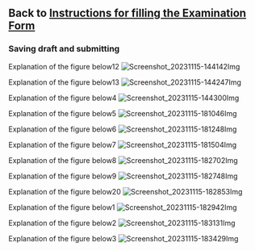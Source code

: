 ## Back to [Instructions for filling the Examination Form](ExamForm.md)


### Saving draft and submitting


Explanation of the figure below12 ![Screenshot_20231115-144142Img](ExamFormImages/Screenshot_20231115-144142.jpg)


Explanation of the figure below13 ![Screenshot_20231115-144247Img](ExamFormImages/Screenshot_20231115-144247.jpg)


Explanation of the figure below4 ![Screenshot_20231115-144300Img](ExamFormImages/Screenshot_20231115-144300.jpg)


Explanation of the figure below5 ![Screenshot_20231115-181046Img](ExamFormImages/Screenshot_20231115-181046.jpg)


Explanation of the figure below6 ![Screenshot_20231115-181248Img](ExamFormImages/Screenshot_20231115-181248.jpg)


Explanation of the figure below7 ![Screenshot_20231115-181504Img](ExamFormImages/Screenshot_20231115-181504.jpg)


Explanation of the figure below8 ![Screenshot_20231115-182702Img](ExamFormImages/Screenshot_20231115-182702.jpg)


Explanation of the figure below9 ![Screenshot_20231115-182748Img](ExamFormImages/Screenshot_20231115-182748.jpg)


Explanation of the figure below20 ![Screenshot_20231115-182853Img](ExamFormImages/Screenshot_20231115-182853.jpg)


Explanation of the figure below1 ![Screenshot_20231115-182942Img](ExamFormImages/Screenshot_20231115-182942.jpg)


Explanation of the figure below2 ![Screenshot_20231115-183131Img](ExamFormImages/Screenshot_20231115-183131.jpg)


Explanation of the figure below3 ![Screenshot_20231115-183429Img](ExamFormImages/Screenshot_20231115-183429.jpg)




